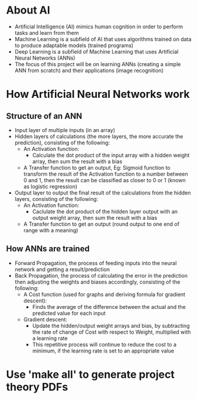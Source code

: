 # About AI
- Artificial Intelligence (AI) mimics human cognition in order to perform tasks and learn from them
- Machine Learning is a subfield of AI that uses algorithms trained on data to produce adaptable models (trained programs)
- Deep Learning is a subfield of Machine Learning that uses Artificial Neural Networks (ANNs)
- The focus of this project will be on learning ANNs (creating a simple ANN from scratch) and their applications (image recognition)

# How Artificial Neural Networks work
## Structure of an ANN
- Input layer of multiple inputs (in an array)
- Hidden layers of calculations (the more layers, the more accurate the prediction), consisting of the following:
  - An Activation function:
    - Calculate the dot product of the input array with a hidden weight array, then sum the result with a bias
  - A Transfer function to get an output, Eg: Sigmoid function to transform the result of the Activation function to a number between 0 and 1, then the result can be classified as closer to 0 or 1 (known as logistic regression)
- Output layer to output the final result of the calculations from the hidden layers, consisting of the following:
  - An Activation function:
    - Caclulate the dot product of the hidden layer output with an output weight array, then sum the result with a bias
  - A Transfer function to get an output (round output to one end of range with a meaning)

## How ANNs are trained
- Forward Propagation, the process of feeding inputs into the neural network and getting a result/prediction
- Back Propagation, the process of calculating the error in the prediction then adjusting the weights and biases accordingly, consisting of the following:
  - A Cost function (used for graphs and deriving formula for gradient descent):
    - Finds the average of the difference between the actual and the predicted value for each input
  - Gradient descent:
    - Update the hidden/output weight arrays and bias, by subtracting the rate of change of Cost with respect to Weight, multiplied with a learning rate
    - This repetitive process will continue to reduce the cost to a minimum, if the learning rate is set to an appropriate value

# Use 'make all' to generate project theory PDFs